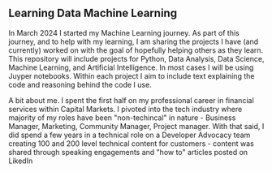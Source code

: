 ## Learning Data Machine Learning

In March 2024 I started my Machine Learning journey. As part of this journey, and to help with my learning, I am sharing the projects I have (and currently) worked on with the goal of hopefully helping others as they learn. 
This repository will include projects for Python,  Data Analysis, Data Science, Machine Learning, and Artificial Intelligence. In most cases I will be using Juyper notebooks. Within each project I aim to include text explaining the code and reasoning behind the code I use. 

A bit about me. I spent the first half on my professional career in financial services within Capital Markets. I pivoted into the tech industry where majority of my roles have been "non-techincal" in nature - Business Manager, Marketing, Community Manager, Project manager.
With that said, I did spend a few years in a technical role on a Developer Advocacy team creating 100 and 200 level technical content for customers - content was shared through speaking engagements and "how to" articles posted on LikedIn


